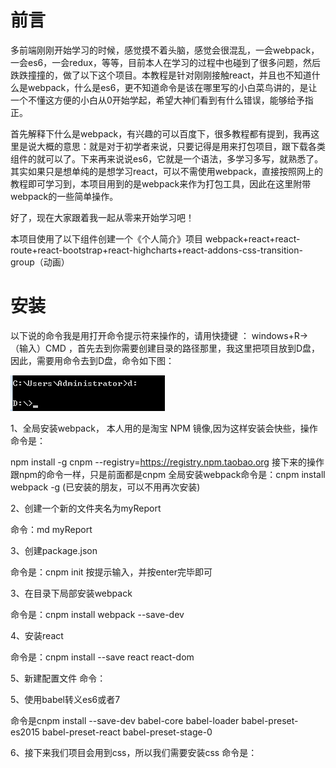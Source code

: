 # 前言
   多前端刚刚开始学习的时候，感觉摸不着头脑，感觉会很混乱，一会webpack，一会es6，一会redux，等等，目前本人在学习的过程中也碰到了很多问题，然后跌跌撞撞的，做了以下这个项目。本教程是针对刚刚接触react，并且也不知道什么是webpack，什么是es6，更不知道命令是该在哪里写的小白菜鸟讲的，是让一个不懂这方便的小白从0开始学起，希望大神们看到有什么错误，能够给予指正。

   首先解释下什么是webpack，有兴趣的可以百度下，很多教程都有提到，我再这里是说大概的意思：就是对于初学者来说，只要记得是用来打包项目，跟下载各类组件的就可以了。下来再来说说es6，它就是一个语法，多学习多写，就熟悉了。其实如果只是想单纯的是想学习react，可以不需使用webpack，直接按照网上的教程即可学习到，本项目用到的是webpack来作为打包工具，因此在这里附带webpack的一些简单操作。

好了，现在大家跟着我一起从零来开始学习吧！

本项目使用了以下组件创建一个《个人简介》项目
webpack+react+react-route+react-bootstrap+react-highcharts+react-addons-css-transition-group（动画）

# 安装
以下说的命令我是用打开命令提示符来操作的，请用快捷键 ： windows+R→（输入）CMD ，首先去到你需要创建目录的路径那里，我这里把项目放到D盘，因此，需要用命令去到D盘，命令如下图：

![image](https://raw.githubusercontent.com/daisem/myReport/master/screenshots/1.png)


1、全局安装webpack， 本人用的是淘宝 NPM 镜像,因为这样安装会快些，操作命令是：

 npm install -g cnpm --registry=https://registry.npm.taobao.org
接下来的操作跟npm的命令一样，只是前面都是cnpm
全局安装webpack命令是：cnpm install webpack -g
(已安装的朋友，可以不用再次安装)

2、创建一个新的文件夹名为myReport

命令：md myReport

3、创建package.json

命令是：cnpm init 按提示输入，并按enter完毕即可

3、在目录下局部安装webpack

命令是：cnpm install webpack --save-dev

4、安装react

命令是：cnpm install  --save react react-dom

5、新建配置文件
命令：


5、使用babel转义es6或者7

命令是cnpm install --save-dev babel-core babel-loader babel-preset-es2015 babel-preset-react babel-preset-stage-0

6、接下来我们项目会用到css，所以我们需要安装css
命令是：






